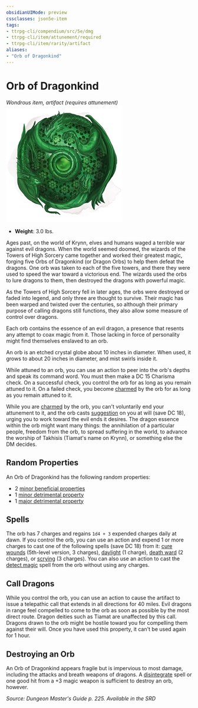```yaml
---
obsidianUIMode: preview
cssclasses: json5e-item
tags:
- ttrpg-cli/compendium/src/5e/dmg
- ttrpg-cli/item/attunement/required
- ttrpg-cli/item/rarity/artifact
aliases: 
- "Orb of Dragonkind"
---
```

# Orb of Dragonkind
*Wondrous item, artifact (requires attunement)*  
![](/CLI/items/img/orb-of-dragonkind.webp#right)

- **Weight**: 3.0 lbs.

Ages past, on the world of Krynn, elves and humans waged a terrible war against evil dragons. When the world seemed doomed, the wizards of the Towers of High Sorcery came together and worked their greatest magic, forging five Orbs of Dragonkind (or Dragon Orbs) to help them defeat the dragons. One orb was taken to each of the five towers, and there they were used to speed the war toward a victorious end. The wizards used the orbs to lure dragons to them, then destroyed the dragons with powerful magic.

As the Towers of High Sorcery fell in later ages, the orbs were destroyed or faded into legend, and only three are thought to survive. Their magic has been warped and twisted over the centuries, so although their primary purpose of calling dragons still functions, they also allow some measure of control over dragons.

Each orb contains the essence of an evil dragon, a presence that resents any attempt to coax magic from it. Those lacking in force of personality might find themselves enslaved to an orb.

An orb is an etched crystal globe about 10 inches in diameter. When used, it grows to about 20 inches in diameter, and mist swirls inside it.

While attuned to an orb, you can use an action to peer into the orb's depths and speak its command word. You must then make a DC 15 Charisma check. On a successful check, you control the orb for as long as you remain attuned to it. On a failed check, you become [charmed](/CLI/conditions.md#Charmed) by the orb for as long as you remain attuned to it.

While you are [charmed](/CLI/conditions.md#Charmed) by the orb, you can't voluntarily end your attunement to it, and the orb casts [suggestion](/CLI/spells/suggestion.md) on you at will (save DC 18), urging you to work toward the evil ends it desires. The dragon essence within the orb might want many things: the annihilation of a particular people, freedom from the orb, to spread suffering in the world, to advance the worship of Takhisis (Tiamat's name on Krynn), or something else the DM decides.

## Random Properties

An Orb of Dragonkind has the following random properties:

- 2 [minor beneficial properties](/CLI/tables/artifact-properties-minor-beneficial-properties.md)  
- 1 [minor detrimental property](/CLI/tables/artifact-properties-minor-detrimental-properties.md)  
- 1 [major detrimental property](/CLI/tables/artifact-properties-major-detrimental-properties.md)  

## Spells

The orb has 7 charges and regains `1d4 + 3` expended charges daily at dawn. If you control the orb, you can use an action and expend 1 or more charges to cast one of the following spells (save DC 18) from it: [cure wounds](/CLI/spells/cure-wounds.md) (5th-level version, 3 charges), [daylight](/CLI/spells/daylight.md) (1 charge), [death ward](/CLI/spells/death-ward.md) (2 charges), or [scrying](/CLI/spells/scrying.md) (3 charges). You can also use an action to cast the [detect magic](/CLI/spells/detect-magic.md) spell from the orb without using any charges.

## Call Dragons

While you control the orb, you can use an action to cause the artifact to issue a telepathic call that extends in all directions for 40 miles. Evil dragons in range feel compelled to come to the orb as soon as possible by the most direct route. Dragon deities such as Tiamat are unaffected by this call. Dragons drawn to the orb might be hostile toward you for compelling them against their will. Once you have used this property, it can't be used again for 1 hour.

## Destroying an Orb

An Orb of Dragonkind appears fragile but is impervious to most damage, including the attacks and breath weapons of dragons. A [disintegrate](/CLI/spells/disintegrate.md) spell or one good hit from a +3 magic weapon is sufficient to destroy an orb, however.

*Source: Dungeon Master's Guide p. 225. Available in the <span title='Systems Reference Document (5.1)'>SRD</span>*